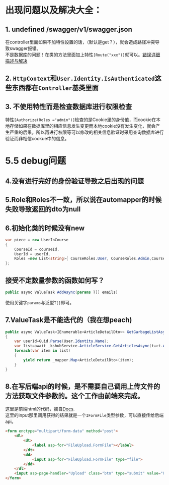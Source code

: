# 出现问题以及解决大全：
## 1. undefined /swagger/v1/swagger.json
在controller里面如果不加特性设置的话，（默认是get？），就会造成路径冲突导致swagger报错。  
不是数据库的问题！在类的方法里面加上特性`[Route("xxx")]`就可以。[错误详细描述与解决](https://btrehberi.com/swagger-failed-to-load-api-definition-fetch-error-undefined-hatasi-cozumu/)

## 2. `HttpContext`和`User.Identity.IsAuthenticated`这些东西都在`Controller`基类里面
## 3. 不使用特性而是检查数据库进行权限检查
特性`[Authorize(Roles ="admin")]`检查的是Cookie里的身份值，而cookie在本地存储如果在数据库里的相应信息发生变更而本地cookie没有发生变化，就会产生严重的后果。所以再进行权限等可以修改的相关信息验证时采用查询数据库进行验证而非相信cookue中的信息。

# 5.5 debug问题
## 4.没有进行完好的身份验证导致之后出现的问题
## 5.Role和Roles不一致，所以说在automapper的时候失败导致返回的dto为null
## 6.初始化类的时候没有new
```cs
var piece = new UserInCourse
{
    CourseId = courseId,
    UserId = userId,
    Roles =new List<string>{ CourseRoles.User, CourseRoles.Admin,CourseRoles.Owner }
};
```
## 接受不定数量参数的函数如何写？
```cs
public async ValueTask AddAsync(params T[] emails)
```
使用关键字`params`与泛型`T[]`即可。

## 7.ValueTask是不能迭代的（我在想peach)
```cs
public async ValueTask<IEnumerable<ArticleDetailDto>> GetGarbageListAsync()
{
    var userId=Guid.Parse(User.Identity.Name);
    var list=await _kshubService.ArticleService.GetArticlesAsync(t=>t.AuthorId==userId&&t.IsDeleted==true);
    foreach(var item in list)
    {
        yield return _mapper.Map<ArticleDetailDto>(item);
    }
}
```
## 8.在写后端api的时候，是不需要自己调用上传文件的方法获取文件参数的。这个工作由前端来完成。
这里是前端html的代码，摘自[Docs](https://docs.microsoft.com/en-us/aspnet/core/mvc/models/file-uploads?view=aspnetcore-3.1#storage-scenarios).  
这里的input那里调用获得的结果就是一个`IFormFile`类型参数，可以直接传给后端api。
```html
<form enctype="multipart/form-data" method="post">
    <dl>
        <dt>
            <label asp-for="FileUpload.FormFile"></label>
        </dt>
        <dd>
            <input asp-for="FileUpload.FormFile" type="file">
        </dd>
    </dl>
    <input asp-page-handler="Upload" class="btn" type="submit" value="Upload">
</form>
```
